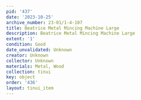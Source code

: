 ```yaml
---
pid: '437'
date: '2023-10-25'
archive_number: 23-01/1-4-107
title: Beatrice Metal Mincing Machine Large
description: Beatrice Metal Mincing Machine Large
extent: '1'
condition: Good
date_unvalidated: Unknown
creator: Unknown
collector: Unknown
materials: Metal, Wood
collection: tinui
key: object
order: '436'
layout: tinui_item
---
```

